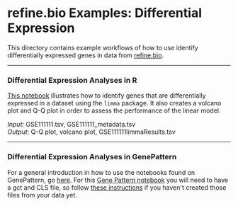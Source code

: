 # __refine.bio Examples: Differential Expression__
This directory contains example workflows of how to use identify differentially
expressed genes in data from [refine.bio](refine.bio.org).

***
### Differential Expression Analyses in R

[This notebook](https://github.com/AlexsLemonade/refinebio-examples/blob/master/differential-expression/gene_DE.Rmd) 
illustrates how to identify genes that are differentially expressed in a dataset
using the `limma` package.
It also creates a volcano plot and Q-Q plot in order to assess the performance
of the linear model.    

*Input:* GSE111111.tsv, GSE111111_metadata.tsv    
*Output:* Q-Q plot, volcano plot, GSE111111limmaResults.tsv  

***
### Differential Expression Analyses in GenePattern

For a general introduction in how to use the notebooks found on GenePattern,
go [here](http://genepattern-notebook.org/public-notebooks/).
For this [Gene Pattern notebook](https://notebook.genepattern.org/services/sharing/notebooks/22/preview/)
you will need to have a gct and CLS file, so follow
[these instructions](https://github.com/AlexsLemonade/refinebio-examples/blob/master) if you haven't created those files from your data yet.  
